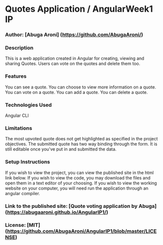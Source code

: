 # Quotes Application / AngularWeek1 IP

### Author: [Abuga Aroni] (https://github.com/AbugaAroni/)

### Description
This is a web application created in Angular for creating, viewing and sharing Quotes. Users can vote on the quotes and delete them too.

### Features
You can see a quote.
You can choose to view more information on a quote.
You can vote on a quote.
You can add a quote.
You can delete a quote.

### Technologies Used
Angular CLI

### Limitations
The most upvoted quote does not get highlighted as specified in the project objectives.
The submitted quote has two way binding through the form. It is still editable once you've put in and submitted the data.

### Setup Instructions
If you wish to view the project, you can view the published site in the html link below. If you wish to view the code, you may download the files and open them in a text editor of your choosing. If you wish to view the working website on your computer, you will need run the application through an angular compiler.

### Link to the published site: [Quote voting application by Abuga] (https://abugaaroni.github.io/AngularIP1/)


### License: [MIT] (https://github.com/AbugaAroni/AngularIP1/blob/master/LICENSE)
